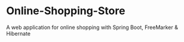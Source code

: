 # Online-Shopping-Store
A web application for online shopping with Spring Boot, FreeMarker &amp; Hibernate


